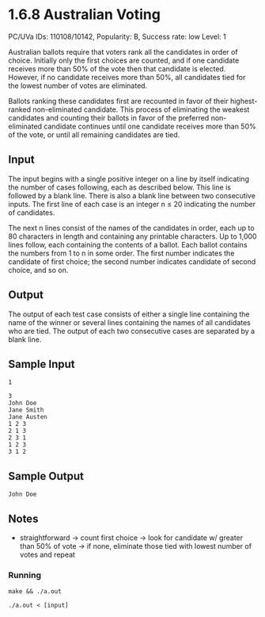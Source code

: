 # 1.6.8 Australian Voting

PC/UVa IDs: 110108/10142, Popularity: B, Success rate: low Level: 1

Australian ballots require that voters rank all the candidates in order of
choice. Initially only the first choices are counted, and if one candidate
receives more than 50% of the vote then that candidate is elected. However, if
no candidate receives more than 50%, all candidates tied for the lowest number
of votes are eliminated.

Ballots ranking these candidates first are recounted in favor of their highest-ranked non-eliminated candidate.
This process of eliminating the weakest candidates and counting their ballots
in favor of the preferred non-eliminated candidate continues until one candidate receives
more than 50% of the vote, or until all remaining candidates are tied.

## Input

The input begins with a single positive integer on a line by itself indicating the number
of cases following, each as described below. This line is followed by a blank line. There
is also a blank line between two consecutive inputs.
The first line of each case is an integer n ≤ 20 indicating the number of candidates.

The next n lines consist of the names of the candidates in order, each up to 80 characters in length and containing any printable characters. Up to 1,000 lines follow, each
containing the contents of a ballot. Each ballot contains the numbers from 1 to n in
some order. The first number indicates the candidate of first choice; the second number
indicates candidate of second choice, and so on.

## Output

The output of each test case consists of either a single line containing the name of the
winner or several lines containing the names of all candidates who are tied. The output
of each two consecutive cases are separated by a blank line.

## Sample Input

```text
1

3
John Doe
Jane Smith
Jane Austen
1 2 3
2 1 3
2 3 1
1 2 3
3 1 2
```

## Sample Output

```text
John Doe
```

## Notes

- straightforward -> count first choice
    -> look for candidate w/ greater than 50% of vote
    -> if none, eliminate those tied with lowest number of votes and repeat

### Running

`make && ./a.out`

`./a.out < [input]`
